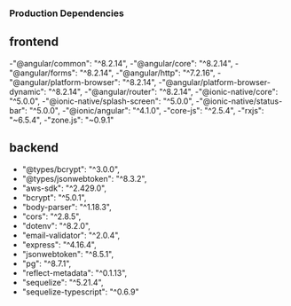 ### Production Dependencies

## frontend

-"@angular/common": "^8.2.14",
-"@angular/core": "^8.2.14",
-"@angular/forms": "^8.2.14",
-"@angular/http": "^7.2.16",
-"@angular/platform-browser": "^8.2.14",
-"@angular/platform-browser-dynamic": "^8.2.14",
-"@angular/router": "^8.2.14",
-"@ionic-native/core": "^5.0.0",
-"@ionic-native/splash-screen": "^5.0.0",
-"@ionic-native/status-bar": "^5.0.0",
-"@ionic/angular": "^4.1.0",
-"core-js": "^2.5.4",
-"rxjs": "~6.5.4",
-"zone.js": "~0.9.1"
 

## backend

- "@types/bcrypt": "^3.0.0",
- "@types/jsonwebtoken": "^8.3.2",
- "aws-sdk": "^2.429.0",
- "bcrypt": "^5.0.1",
- "body-parser": "^1.18.3",
- "cors": "^2.8.5",
- "dotenv": "^8.2.0",
- "email-validator": "^2.0.4",
- "express": "^4.16.4",
- "jsonwebtoken": "^8.5.1",
- "pg": "^8.7.1",
- "reflect-metadata": "^0.1.13",
- "sequelize": "^5.21.4",
- "sequelize-typescript": "^0.6.9"